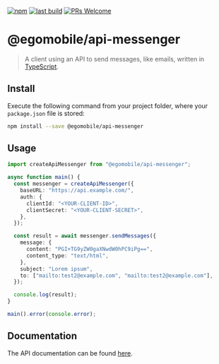 [![npm](https://img.shields.io/npm/v/@egomobile/api-messenger.svg)](https://www.npmjs.com/package/@egomobile/api-messenger)
[![last build](https://img.shields.io/github/workflow/status/egomobile/node-api-messenger/Publish)](https://github.com/egomobile/node-api-messenger/actions?query=workflow%3APublish)
[![PRs Welcome](https://img.shields.io/badge/PRs-welcome-brightgreen.svg?style=flat-square)](https://github.com/egomobile/node-api-messenger/pulls)

# @egomobile/api-messenger

> A client using an API to send messages, like emails, written in [TypeScript](https://www.typescriptlang.org/).

## Install

Execute the following command from your project folder, where your `package.json` file is stored:

```bash
npm install --save @egomobile/api-messenger
```

## Usage

```typescript
import createApiMessenger from "@egomobile/api-messenger";

async function main() {
  const messenger = createApiMessenger({
    baseURL: "https://api.example.com/",
    auth: {
      clientId: "<YOUR-CLIENT-ID>",
      clientSecret: "<YOUR-CLIENT-SECRET>",
    },
  });

  const result = await messenger.sendMessages({
    message: {
      content: "PGI+TG9yZW0gaXNwdW0hPC9iPg==",
      content_type: "text/html",
    },
    subject: "Lorem ipsum",
    to: ["mailto:test2@example.com", "mailto:test2@example.com"],
  });

  console.log(result);
}

main().error(console.error);
```

## Documentation

The API documentation can be found [here](https://egomobile.github.io/node-api-messenger/).
